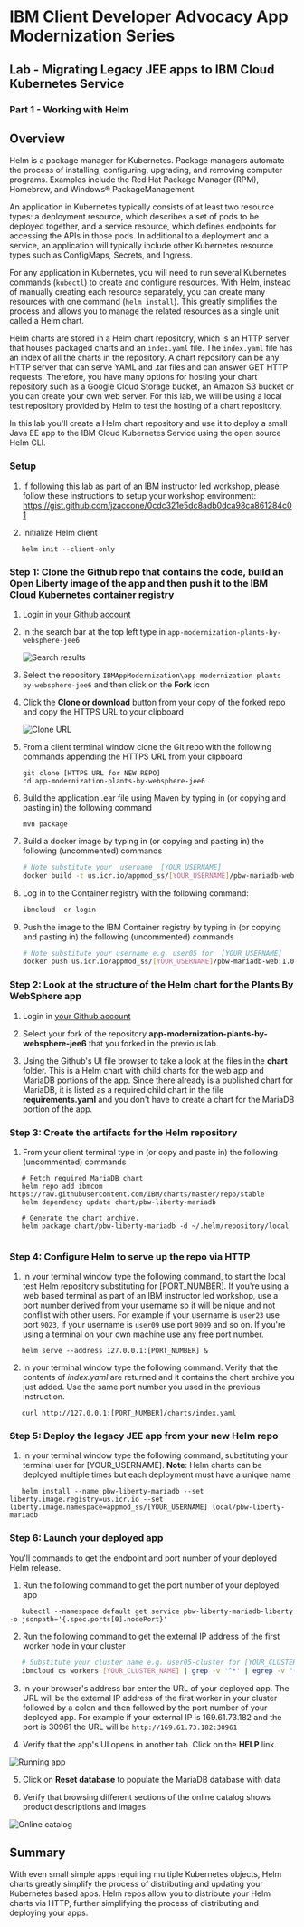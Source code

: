 # IBM Client Developer Advocacy App Modernization Series

## Lab - Migrating Legacy JEE apps to IBM Cloud Kubernetes Service

### Part 1 - Working with Helm

## Overview

Helm is a package manager for Kubernetes. Package managers automate the process of installing, configuring, upgrading, and removing computer programs. Examples include the Red Hat Package Manager (RPM), Homebrew, and Windows® PackageManagement.

An application in Kubernetes typically consists of at least two resource types: a deployment resource, which describes a set of pods to be deployed together, and a service resource, which defines endpoints for accessing the APIs in those pods. In additional to a deployment and a service, an application will typically include other Kubernetes resource types such as ConfigMaps, Secrets, and Ingress.

For any application in Kubernetes, you will need to run several Kubernetes commands (`kubectl`) to create and configure resources. With Helm, instead of manually creating each resource separately, you can create many resources with one command (`helm install`). This greatly simplifies the process and allows you to manage the related resources as a single unit called a Helm chart.

Helm charts are stored in a Helm chart repository, which is an HTTP server that houses packaged charts and an `index.yaml` file. The `index.yaml` file has an index of all the charts in the repository. A chart repository can be any HTTP server that can serve YAML and .tar files and can answer GET HTTP requests. Therefore, you have many options for hosting your chart repository such as a Google Cloud Storage bucket, an Amazon S3 bucket or you can create your own web server. For this lab, we will be using a local test repository provided by Helm to  test the hosting of a chart repository.

In this lab you'll create a Helm chart repository and use it to deploy a small Java EE app to the IBM Cloud Kubernetes Service using the open source Helm CLI.

### Setup

1. If following this lab as part of an IBM instructor led workshop, please follow these instructions to setup your workshop environment: https://gist.github.com/jzaccone/0cdc321e5dc8adb0dca98ca861284c01

2. Initialize Helm client
```
   helm init --client-only
```

### Step 1: Clone the Github repo that contains the code, build an Open Liberty image of the app and then push it to the IBM Cloud Kubernetes container registry

1. Login in [your Github account](https://github.com)

2. In the search bar at the top left type in `app-modernization-plants-by-websphere-jee6`

    ![Search results](images/ss0.png)

3. Select the repository `IBMAppModernization\app-modernization-plants-by-websphere-jee6` and then click on the **Fork** icon

4. Click the **Clone or download** button from your copy of the forked repo and copy the HTTPS URL to your clipboard

    ![Clone URL](images/ss00.png)

5. From a client terminal window clone the Git repo  with  the following commands  appending the HTTPS URL from your clipboard

    ```text
    git clone [HTTPS URL for NEW REPO]
    cd app-modernization-plants-by-websphere-jee6
    ```
6. Build the application .ear file using Maven by typing in (or copying and pasting in) the following command

    ```text
    mvn package
    ```

7. Build a docker image  by typing in (or copying and pasting in) the following (uncommented) commands

    ```bash
    # Note substitute your  username  [YOUR_USERNAME]
    docker build -t us.icr.io/appmod_ss/[YOUR_USERNAME]/pbw-mariadb-web:1.0.0 .
    ```

8. Log in to the Container registry with the following command:

    ```bash
    ibmcloud  cr login
    ```

9. Push the image to the IBM Container registry by typing in (or copying and pasting in) the following (uncommented) commands

    ```bash
    # Note substitute your username e.g. user05 for  [YOUR_USERNAME]
    docker push us.icr.io/appmod_ss/[YOUR_USERNAME]/pbw-mariadb-web:1.0.0
    ```

### Step 2: Look at the structure of the Helm chart for the Plants By WebSphere app

1. Login in [your Github account](https://github.com)

2. Select your fork  of the repository **app-modernization-plants-by-websphere-jee6** that you forked in the previous lab.

3. Using the Github's UI  file browser to  take a look at the files in the **chart** folder. This is a Helm chart with child charts for the web app and MariaDB  portions of the app. Since there already is a published chart for  MariaDB, it is listed  as a required child chart in the file **requirements.yaml** and you don't have to create a chart for the MariaDB portion of the app.

### Step 3: Create the artifacts for the Helm repository


1. From your client terminal  type in (or copy and paste in) the following (uncommented) commands
```
   # Fetch required MariaDB chart
   helm repo add ibmcom https://raw.githubusercontent.com/IBM/charts/master/repo/stable
   helm dependency update chart/pbw-liberty-mariadb

   # Generate the chart archive.
   helm package chart/pbw-liberty-mariadb -d ~/.helm/repository/local


```

### Step 4: Configure Helm to serve up the repo via HTTP

1. In your terminal window type the following command, to start the local test Helm repository substituting for [PORT_NUMBER]. If you're using a web based terminal as part of an IBM instructor led workshop, use a port number derived from your username so it will be nique and not conflist with other users. For example if your username is ``user23`` use port ``9023``, if your username is ``user09`` use port ``9009`` and so on. If you're using a terminal on your own machine use any free port number.

```
   helm serve --address 127.0.0.1:[PORT_NUMBER] &
```

2. In your terminal window type the following command. Verify that the contents of *index.yaml* are returned and it contains the chart archive you just added. Use the same port number you used in the previous instruction.
```
   curl http://127.0.0.1:[PORT_NUMBER]/charts/index.yaml
```

### Step 5: Deploy the legacy JEE app from your new Helm repo

1. In your terminal window type the following command, substituting your terminal user for [YOUR_USERNAME].  **Note**: Helm charts can be deployed multiple  times but each deployment must have a unique name
```
   helm install --name pbw-liberty-mariadb --set liberty.image.registry=us.icr.io --set liberty.image.namespace=appmod_ss/[YOUR_USERNAME] local/pbw-liberty-mariadb
```

### Step 6: Launch your deployed app

You'll commands to get the endpoint and port number of your deployed Helm release.

1. Run the following command to get the port number of your deployed app
```
   kubectl --namespace default get service pbw-liberty-mariadb-liberty -o jsonpath='{.spec.ports[0].nodePort}'
```

2. Run the following command to get the external IP address  of the first worker node in your cluster
```bash
   # Substitute your cluster name e.g. user05-cluster for [YOUR_CLUSTER_NAME]
   ibmcloud cs workers [YOUR_CLUSTER_NAME] | grep -v '^*' | egrep -v "(ID|OK)" | awk '{print $2;}' | head -n1
```
3. In your browser's address bar enter the URL of your deployed app. The URL will be the external IP address of the first worker in your cluster followed by a colon and then followed by the port number of your deployed app. For example if your external IP is 169.61.73.182 and the port is 30961 the URL will be ```http://169.61.73.182:30961```

4. Verify that the app's UI opens in another tab. Click on the **HELP** link.

![Running app](images/ss4.png)

5. Click on **Reset database** to populate the MariaDB database with data

6. Verify that browsing different sections of the online catalog shows product descriptions and images.

![Online catalog](images/ss5.png)

## Summary

With even small simple apps requiring multiple Kubernetes objects,  Helm charts greatly simplify the process of distributing and updating your Kubernetes based apps. Helm repos allow you to distribute your Helm charts via HTTP, further simplifying the process of distributing and deploying your apps.
